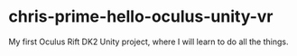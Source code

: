 chris-prime-hello-oculus-unity-vr
=================================

My first Oculus Rift DK2 Unity project, where I will learn to do all the things.  
